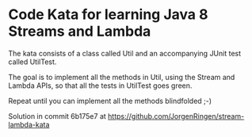Code Kata for learning Java 8 Streams and Lambda
=============

The kata consists of a class called Util and an accompanying JUnit test called UtilTest.

The goal is to implement all the methods in Util, using the Stream and Lambda APIs, so that all the tests in UtilTest goes green.

Repeat until you can implement all the methods blindfolded ;-)

Solution in commit 6b175e7 at https://github.com/JorgenRingen/stream-lambda-kata 
